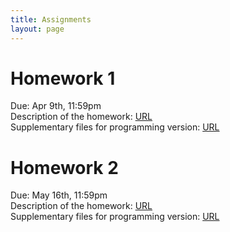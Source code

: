 ```yaml
---
title: Assignments
layout: page
---
```


# Homework 1
Due: Apr 9th, 11:59pm  
Description of the homework: [URL](http://files2.gersteinlab.org/public-docs/2021/03.26/hw1.pdf)  
Supplementary files for programming version: [URL](http://files2.gersteinlab.org/public-docs/2021/03.22/HW1_cbb752b21_programming_supp_files.zip)

# Homework 2
Due: May 16th, 11:59pm  
Description of the homework: [URL](http://files.gersteinlab.org/public-docs/2021/04.29/hw2.pdf)  
Supplementary files for programming version: [URL](http://files2.gersteinlab.org/public-docs/2021/04.28/core_THR_residues.txt)
